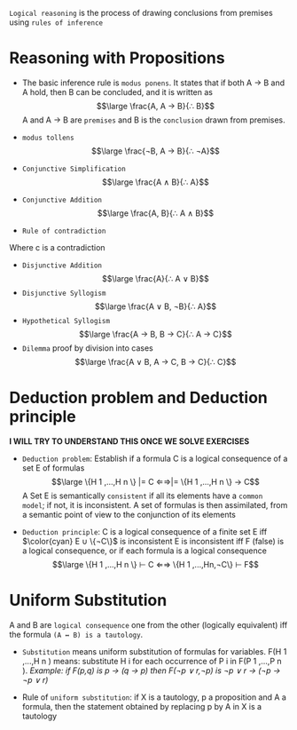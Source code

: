 `Logical reasoning` is the process of drawing conclusions from premises using `rules of inference`

# Reasoning with Propositions
- The basic inference rule is `modus ponens`. It states that if both A → B and A hold, then B can be concluded, and it is written as
$$\large \frac{A, A → B}{∴ B}$$
A and A → B are `premises` and B is the `conclusion` drawn from premises.

- `modus tollens`
$$\large \frac{¬B, A → B}{∴ ¬A}$$
- `Conjunctive Simplification`
$$\large \frac{A ∧ B}{∴ A}$$
- `Conjunctive Addition`
$$\large \frac{A, B}{∴ A ∧ B}$$
- `Rule of contradiction`

Where c is a contradiction
- `Disjunctive Addition`
$$\large \frac{A}{∴ A ∨ B}$$
- `Disjunctive Syllogism`
$$\large \frac{A ∨ B, ¬B}{∴ A}$$
- `Hypothetical Syllogism`
$$\large \frac{A → B, B → C}{∴ A → C}$$
- `Dilemma` proof by division into cases
$$\large \frac{A ∨ B, A → C, B → C}{∴ C}$$
# Deduction problem and Deduction principle
**I WILL TRY TO UNDERSTAND THIS ONCE WE SOLVE EXERCISES**

- `Deduction problem`: Establish if a formula C is a logical consequence of a set E of formulas
$$\large \{H 1 ,...,H n \} |= C ⇐⇒|= \{H 1 ,...,H n \} → C$$
A Set E is semantically `consistent` if all its elements have a `common model`; if not, it is inconsistent. A set of
formulas is then assimilated, from a semantic point of view to the conjunction of its elements

- `Deduction principle`: C is a logical consequence of a finite set E iff $\color{cyan} E ∪ \{¬C\}$ is inconsistent
E is inconsistent iff F (false) is a logical consequence, or if each formula is a logical consequence
$$\large \{H 1 ,...,H n \} ⊢ C ⇐⇒ \{H 1 ,...,Hn,¬C\} ⊢ F$$

# Uniform Substitution
A and B are `logical consequence` one from the other (logically equivalent) iff the formula `(A ↔ B) is a tautology`.

- `Substitution` means uniform substitution of formulas for variables. F(H 1 ,...,H n ) means: substitute H i for each occurrence of P i in F(P 1 ,...,P n ).
*Example: if F(p,q) is p → (q → p) then F(¬p ∨ r,¬p) is ¬p ∨ r → (¬p → ¬p ∨ r)*

- Rule of `uniform substitution`: if X is a tautology, p a proposition and A a formula, then the statement obtained by replacing p by A in X is a tautology
